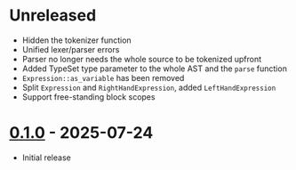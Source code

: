 # Unreleased

- Hidden the tokenizer function
- Unified lexer/parser errors
- Parser no longer needs the whole source to be tokenized upfront
- Added TypeSet type parameter to the whole AST and the `parse` function
- `Expression::as_variable` has been removed
- Split `Expression` and `RightHandExpression`, added `LeftHandExpression`
- Support free-standing block scopes

# [0.1.0] - 2025-07-24

- Initial release

[0.1.0]: https://github.com/bugadani/somni/releases/tag/somni-parser-v0.1.0
